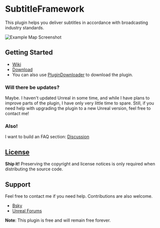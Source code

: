 # SubtitleFramework
This plugin helps you deliver subtitles in accordance with broadcasting industry standards.

![Example Map Screenshot](https://raw.githubusercontent.com/wiki/CrispClover/SubtitleFramework/images/ExampleMap.jpg)

## Getting Started
* [Wiki](https://github.com/CrispClover/SubtitleFramework/wiki)
* [Download](https://github.com/CrispClover/SubtitleFramework/releases)
* You can also use [PluginDownloader](https://www.unrealengine.com/marketplace/en-US/product/plugin-downloader) to download the plugin.

### Will there be updates?
Maybe. I haven't updated Unreal in some time, and while I have plans to improve parts of the plugin, I have only very little time to spare. Still, if you need help with upgrading the plugin to a new Unreal version, feel free to contact me!

### Also!
I want to build an FAQ section: [Discussion](https://github.com/CrispClover/SubtitleFramework/discussions/4)

## [License](LICENSE.txt)
**Ship it!** Preserving the copyright and license notices is only required when distributing the source code.

## Support
Feel free to contact me if you need help. Contributions are also welcome.
* [Bsky](https://bsky.app/profile/crispclover.com)
* [Unreal Forums](https://forums.unrealengine.com/t/crisp-subtitle-framework/737143)

**Note**: This plugin is free and will remain free forever.
